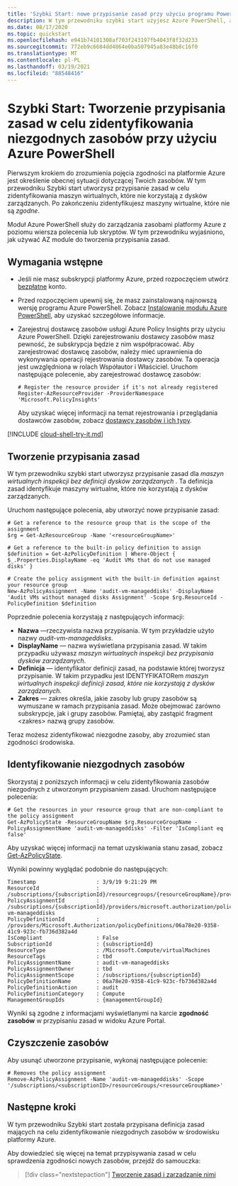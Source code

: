 ```yaml
---
title: 'Szybki Start: nowe przypisanie zasad przy użyciu programu PowerShell'
description: W tym przewodniku szybki start użyjesz Azure PowerShell, aby utworzyć przypisanie Azure Policy w celu zidentyfikowania niezgodnych zasobów.
ms.date: 08/17/2020
ms.topic: quickstart
ms.openlocfilehash: e941b74101308af703f243197fb4043f8f32d233
ms.sourcegitcommit: 772eb9c6684dd4864e0ba507945a83e48b8c16f0
ms.translationtype: MT
ms.contentlocale: pl-PL
ms.lasthandoff: 03/19/2021
ms.locfileid: "88548416"
---
```

# <a name="quickstart-create-a-policy-assignment-to-identify-non-compliant-resources-using-azure-powershell"></a>Szybki Start: Tworzenie przypisania zasad w celu zidentyfikowania niezgodnych zasobów przy użyciu Azure PowerShell

Pierwszym krokiem do zrozumienia pojęcia zgodności na platformie Azure jest określenie obecnej sytuacji dotyczącej Twoich zasobów. W tym przewodniku Szybki start utworzysz przypisanie zasad w celu zidentyfikowania maszyn wirtualnych, które nie korzystają z dysków zarządzanych. Po zakończeniu zidentyfikujesz maszyny wirtualne, które nie są _zgodne_.

Moduł Azure PowerShell służy do zarządzania zasobami platformy Azure z poziomu wiersza polecenia lub skryptów.
W tym przewodniku wyjaśniono, jak używać AZ module do tworzenia przypisania zasad.

## <a name="prerequisites"></a>Wymagania wstępne

- Jeśli nie masz subskrypcji platformy Azure, przed rozpoczęciem utwórz [bezpłatne](https://azure.microsoft.com/free/) konto.

- Przed rozpoczęciem upewnij się, że masz zainstalowaną najnowszą wersję programu Azure PowerShell. Zobacz [Instalowanie modułu Azure PowerShell](/powershell/azure/install-az-ps), aby uzyskać szczegółowe informacje.

- Zarejestruj dostawcę zasobów usługi Azure Policy Insights przy użyciu Azure PowerShell. Dzięki zarejestrowaniu dostawcy zasobów masz pewność, że subskrypcja będzie z nim współpracować. Aby zarejestrować dostawcę zasobów, należy mieć uprawnienia do wykonywania operacji rejestrowania dostawcy zasobów. Ta operacja jest uwzględniona w rolach Współautor i Właściciel. Uruchom następujące polecenie, aby zarejestrować dostawcę zasobów:

  ```azurepowershell-interactive
  # Register the resource provider if it's not already registered
  Register-AzResourceProvider -ProviderNamespace 'Microsoft.PolicyInsights'
  ```

  Aby uzyskać więcej informacji na temat rejestrowania i przeglądania dostawców zasobów, zobacz [dostawcy zasobów i ich typy](../../azure-resource-manager/management/resource-providers-and-types.md).

[!INCLUDE [cloud-shell-try-it.md](../../../includes/cloud-shell-try-it.md)]

## <a name="create-a-policy-assignment"></a>Tworzenie przypisania zasad

W tym przewodniku szybki start utworzysz przypisanie zasad dla _maszyn wirtualnych inspekcji bez definicji dysków zarządzanych_ . Ta definicja zasad identyfikuje maszyny wirtualne, które nie korzystają z dysków zarządzanych.

Uruchom następujące polecenia, aby utworzyć nowe przypisanie zasad:

```azurepowershell-interactive
# Get a reference to the resource group that is the scope of the assignment
$rg = Get-AzResourceGroup -Name '<resourceGroupName>'

# Get a reference to the built-in policy definition to assign
$definition = Get-AzPolicyDefinition | Where-Object { $_.Properties.DisplayName -eq 'Audit VMs that do not use managed disks' }

# Create the policy assignment with the built-in definition against your resource group
New-AzPolicyAssignment -Name 'audit-vm-manageddisks' -DisplayName 'Audit VMs without managed disks Assignment' -Scope $rg.ResourceId -PolicyDefinition $definition
```

Poprzednie polecenia korzystają z następujących informacji:

- **Nazwa** —rzeczywista nazwa przypisania. W tym przykładzie użyto nazwy _audit-vm-manageddisks_.
- **DisplayName** — nazwa wyświetlana przypisania zasad. W takim przypadku używasz _maszyn wirtualnych inspekcji bez przypisania dysków zarządzanych_.
- **Definicja** — identyfikator definicji zasad, na podstawie której tworzysz przypisanie. W takim przypadku jest IDENTYFIKATORem _maszyn wirtualnych inspekcji definicji zasad, które nie korzystają z dysków zarządzanych_.
- **Zakres** — zakres określa, jakie zasoby lub grupy zasobów są wymuszane w ramach przypisania zasad. Może obejmować zarówno subskrypcje, jak i grupy zasobów. Pamiętaj, aby zastąpić fragment &lt;zakres&gt; nazwą grupy zasobów.

Teraz możesz zidentyfikować niezgodne zasoby, aby zrozumieć stan zgodności środowiska.

## <a name="identify-non-compliant-resources"></a>Identyfikowanie niezgodnych zasobów

Skorzystaj z poniższych informacji w celu zidentyfikowania zasobów niezgodnych z utworzonym przypisaniem zasad. Uruchom następujące polecenia:

```azurepowershell-interactive
# Get the resources in your resource group that are non-compliant to the policy assignment
Get-AzPolicyState -ResourceGroupName $rg.ResourceGroupName -PolicyAssignmentName 'audit-vm-manageddisks' -Filter 'IsCompliant eq false'
```

Aby uzyskać więcej informacji na temat uzyskiwania stanu zasad, zobacz [Get-AzPolicyState](/powershell/module/az.policyinsights/Get-AzPolicyState).

Wyniki powinny wyglądać podobnie do następujących:

```output
Timestamp                   : 3/9/19 9:21:29 PM
ResourceId                  : /subscriptions/{subscriptionId}/resourcegroups/{resourceGroupName}/providers/Microsoft.Compute/virtualMachines/{vmId}
PolicyAssignmentId          : /subscriptions/{subscriptionId}/providers/microsoft.authorization/policyassignments/audit-vm-manageddisks
PolicyDefinitionId          : /providers/Microsoft.Authorization/policyDefinitions/06a78e20-9358-41c9-923c-fb736d382a4d
IsCompliant                 : False
SubscriptionId              : {subscriptionId}
ResourceType                : /Microsoft.Compute/virtualMachines
ResourceTags                : tbd
PolicyAssignmentName        : audit-vm-manageddisks
PolicyAssignmentOwner       : tbd
PolicyAssignmentScope       : /subscriptions/{subscriptionId}
PolicyDefinitionName        : 06a78e20-9358-41c9-923c-fb736d382a4d
PolicyDefinitionAction      : audit
PolicyDefinitionCategory    : Compute
ManagementGroupIds          : {managementGroupId}
```

Wyniki są zgodne z informacjami wyświetlanymi na karcie **zgodność zasobów** w przypisaniu zasad w widoku Azure Portal.

## <a name="clean-up-resources"></a>Czyszczenie zasobów

Aby usunąć utworzone przypisanie, wykonaj następujące polecenie:

```azurepowershell-interactive
# Removes the policy assignment
Remove-AzPolicyAssignment -Name 'audit-vm-manageddisks' -Scope '/subscriptions/<subscriptionID>/resourceGroups/<resourceGroupName>'
```

## <a name="next-steps"></a>Następne kroki

W tym przewodniku Szybki start została przypisana definicja zasad mających na celu zidentyfikowanie niezgodnych zasobów w środowisku platformy Azure.

Aby dowiedzieć się więcej na temat przypisywania zasad w celu sprawdzenia zgodności nowych zasobów, przejdź do samouczka:

> [!div class="nextstepaction"]
> [Tworzenie zasad i zarządzanie nimi](./tutorials/create-and-manage.md)